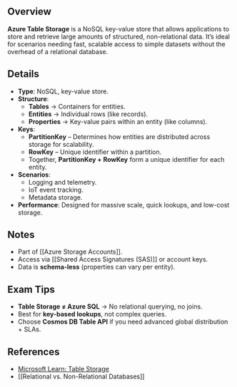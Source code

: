 ## **Overview**
**Azure Table Storage** is a NoSQL key-value store that allows applications to store and retrieve large amounts of structured, non-relational data. It’s ideal for scenarios needing fast, scalable access to simple datasets without the overhead of a relational database.
## **Details**
- **Type**: NoSQL, key-value store.  
- **Structure**:  
	- **Tables** → Containers for entities.  
	- **Entities** → Individual rows (like records).  
	- **Properties** → Key-value pairs within an entity (like columns).  
- **Keys**:  
	- **PartitionKey** – Determines how entities are distributed across storage for scalability.  
	- **RowKey** – Unique identifier within a partition.  
	- Together, **PartitionKey + RowKey** form a unique identifier for each entity.  
- **Scenarios**:  
	- Logging and telemetry.  
	- IoT event tracking.  
	- Metadata storage.  
- **Performance**: Designed for massive scale, quick lookups, and low-cost storage.  

## **Notes**
- Part of [[Azure Storage Accounts]].  
- Access via [[Shared Access Signatures (SAS)]] or account keys.  
- Data is **schema-less** (properties can vary per entity).  

## **Exam Tips**
- **Table Storage ≠ Azure SQL** → No relational querying, no joins.  
- Best for **key-based lookups**, not complex queries.  
- Choose **Cosmos DB Table API** if you need advanced global distribution + SLAs.  

## **References**
- [Microsoft Learn: Table Storage](https://learn.microsoft.com/en-us/azure/storage/tables/table-storage-overview)  
- [[Relational vs. Non-Relational Databases]]